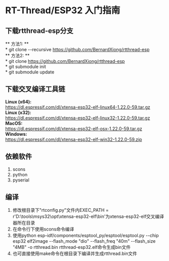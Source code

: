 # RT-Thread/ESP32 入门指南

## 下载rtthread-esp分支
** 方法1: **   
	* git clone --recursive https://github.com/BernardXiong/rtthread-esp  
** 方法2: **   
	* git clone https://github.com/BernardXiong/rtthread-esp  
	* git submodule init  
	* git submodule update  

## 下载交叉编译工具链
**Linux (x64):**  
<https://dl.espressif.com/dl/xtensa-esp32-elf-linux64-1.22.0-59.tar.gz>  
**Linux (x32):**  
<https://dl.espressif.com/dl/xtensa-esp32-elf-linux32-1.22.0-59.tar.gz>  
**MacOS:**  
<https://dl.espressif.com/dl/xtensa-esp32-elf-osx-1.22.0-59.tar.gz>  
**Windows:**  
<https://dl.espressif.com/dl/xtensa-esp32-elf-win32-1.22.0-59.zip>

## 依赖软件  
1. scons  
2. python  
3. pyserial

## 编译  
1. 修改根目录下"rtconfig.py"文件内EXEC_PATH   = r'D:\tools\msys32\opt\xtensa-esp32-elf\bin'为xtensa-esp32-elf交叉编译器所在目录   
2. 在命令行下使用scons命令编译  
3. 使用python esp-idf/components/esptool_py/esptool/esptool.py --chip esp32 elf2image --flash_mode "dio" --flash_freq "40m" --flash_size "4MB"  -o rtthread.bin rtthread-esp32.elf命令生成bin文件  
4. 也可直接使用make命令在根目录下编译并生成rtthread.bin文件
